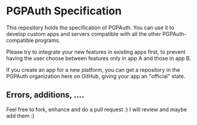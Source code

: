 # PGPAuth Specification

This repository holds the specification of PGPAuth. You can use it to
develop custom apps and servers compatible with all the other PGPAuth-
compatible programs.

Please try to integrate your new features in existing apps first, to prevent
having the user choose between features only in app A and those in app B.

If you create an app for a new platform, you can get a repository in the
PGPAuth organization here on GitHub, giving your app an "official" state.

## Errors, additions, ....

Feel free to fork, enhance and do a pull request :)
I will review and maybe add them :)
